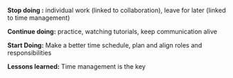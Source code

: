**Stop doing :** individual work (linked to collaboration), leave for later (linked to time management)

**Continue doing:** practice, watching tutorials, keep communication alive

**Start Doing:** Make a better time schedule, plan and align roles and  responsibilities

**Lessons learned:** Time management is the key
